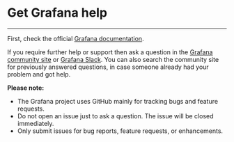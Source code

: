 # Get Grafana help

---

First, check the official [Grafana documentation](https://grafana.com/docs/).

If you require further help or support then ask a question in the [Grafana community site](https://community.grafana.com/) or [Grafana Slack](http://slack.raintank.io/). You can also search the community site for previously answered questions, in case someone already had your problem and got help.

**Please note:**

- The Grafana project uses GitHub mainly for tracking bugs and feature requests.
- Do not open an issue just to ask a question. The issue will be closed immediately.
- Only submit issues for bug reports, feature requests, or enhancements.
